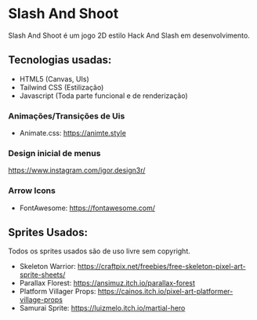# Slash And Shoot

Slash And Shoot é um jogo 2D estilo Hack And Slash em desenvolvimento.

## Tecnologias usadas:

- HTML5 (Canvas, UIs)
- Tailwind CSS (Estilização)
- Javascript (Toda parte funcional e de renderização)

### Animações/Transições de Uis
  - Animate.css: https://animte.style

### Design inicial de menus
  https://www.instagram.com/igor.design3r/

### Arrow Icons
  - FontAwesome: https://fontawesome.com/ 

## Sprites Usados:
 Todos os sprites usados são de uso livre sem copyright.

  - Skeleton Warrior: https://craftpix.net/freebies/free-skeleton-pixel-art-sprite-sheets/
  - Parallax Florest: https://ansimuz.itch.io/parallax-forest
  - Platform Villager Props: https://cainos.itch.io/pixel-art-platformer-village-props
  - Samurai Sprite: https://luizmelo.itch.io/martial-hero
